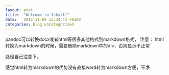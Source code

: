 ```yaml
---
layout: post
title:  "Welcome to Jekyll!"
date:   2015-11-04 13:34:44 +0100
categories: blog uncategorized
---
```



pandoc可以转换docx或者html等很多其他格式到markdown格式，
注意：
html转换为markdown的时候，需要删除markdown中的div，否则显示不正常

路径自己注意下。

感觉html转为markdown的优势没有直接word转为markdown方便，干净

